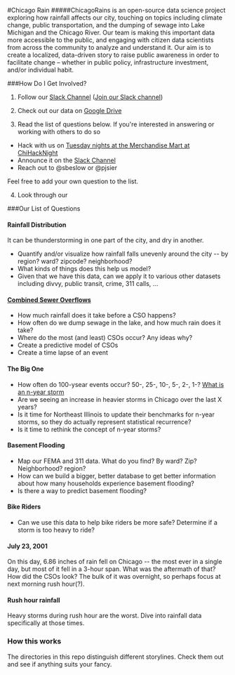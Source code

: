 #Chicago Rain
#####ChicagoRains is an open-source data science project exploring how rainfall affects our city, touching on topics including climate change, public transportation, and the dumping of sewage into Lake Michigan and the Chicago River.  Our team is making this important data more accessible to the public, and engaging with citizen data scientists from across the community to analyze and understand it.  Our aim is to create a localized, data-driven story to raise public awareness in order to facilitate change – whether in public policy,  infrastructure investment,  and/or individual habit.

###How Do I Get Involved?

1. Follow our <a href="https://chihacknight.slack.com/messages/chicago-rain" target="_blank">Slack Channel</a> (<a href="http://slackme.chihacknight.org/" target="_blank">Join our Slack channel</a>)

2. Check out our data on <a href="https://drive.google.com/folderview?id=0B_QE7itsD1z8Qi1BY2RWU1FRaE0&usp=sharing" target="_blank">Google Drive</a>

3. Read the list of questions below.  If you're interested in answering or working with others to do so
 * Hack with us on <a href="https://chihacknight.org" target="_blank">Tuesday nights at the Merchandise Mart at ChiHackNight</a>
 * Announce it on the <a href="https://chihacknight.slack.com/messages/chicago-rain" target="_blank">Slack Channel</a>
 * Reach out to @sbeslow or @pjsier

 Feel free to add your own question to the list.

4. Look through our 

###Our List of Questions

#### Rainfall Distribution
It can be thunderstorming in one part of the city, and dry in another.
* Quantify and/or visualize how rainfall falls unevenly around the city -- by region?  ward?  zipcode? neighborhood?
* What kinds of things does this help us model?
* Given that we have this data, can we apply it to various other datasets including divvy, public transit, crime, 311 calls, ...

#### [Combined Sewer Overflows](http://www.istheresewageinthechicagoriver.com)
* How much rainfall does it take before a CSO happens?
* How often do we dump sewage in the lake, and how much rain does it take?
* Where do the most (and least) CSOs occur?  Any ideas why?
* Create a predictive model of CSOs
* Create a time lapse of an event

#### The Big One
* How often do 100-ysear events occur?  50-, 25-, 10-, 5-, 2-, 1-? [What is an n-year storm](http://www.isws.illinois.edu/atmos/statecli/RF/rf.htm)
* Are we seeing an increase in heavier storms in Chicago over the last X years?
* Is it time for Northeast Illinois to update their benchmarks for n-year storms, so they do actually represent statistical recurrence?
* Is it time to rethink the concept of n-year storms?

#### Basement Flooding
* Map our FEMA and 311 data.  What do you find?  By ward?  Zip? Neighborhood? region?
* How can we build a bigger, better database to get better information about how many households experience basement flooding?
* Is there a way to predict basement flooding?

#### Bike Riders
* Can we use this data to help bike riders be more safe?  Determine if a storm is too heavy to ride?

#### July 23, 2001
On this day, 6.86 inches of rain fell on Chicago -- the most ever in a single day, but most of it fell in a 3-hour span.  What was the aftermath of that?  How did the CSOs look?  The bulk of it was overnight, so perhaps focus at next morning rush hour(?).

#### Rush hour rainfall
Heavy storms during rush hour are the worst.  Dive into rainfall data specifically at those times.

### How this works
The directories in this repo distinguish different storylines.  Check them out and see if anything suits your fancy.

